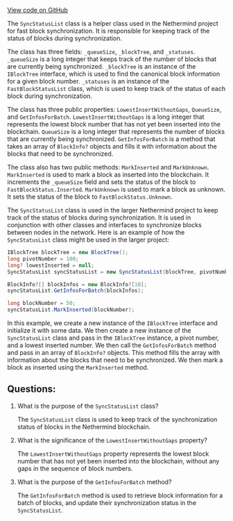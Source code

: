 [View code on GitHub](https://github.com/NethermindEth/nethermind/src/Nethermind/Nethermind.Synchronization/FastBlocks/SyncStatusList.cs)

The `SyncStatusList` class is a helper class used in the Nethermind project for fast block synchronization. It is responsible for keeping track of the status of blocks during synchronization. 

The class has three fields: `_queueSize`, `_blockTree`, and `_statuses`. `_queueSize` is a long integer that keeps track of the number of blocks that are currently being synchronized. `_blockTree` is an instance of the `IBlockTree` interface, which is used to find the canonical block information for a given block number. `_statuses` is an instance of the `FastBlockStatusList` class, which is used to keep track of the status of each block during synchronization.

The class has three public properties: `LowestInsertWithoutGaps`, `QueueSize`, and `GetInfosForBatch`. `LowestInsertWithoutGaps` is a long integer that represents the lowest block number that has not yet been inserted into the blockchain. `QueueSize` is a long integer that represents the number of blocks that are currently being synchronized. `GetInfosForBatch` is a method that takes an array of `BlockInfo?` objects and fills it with information about the blocks that need to be synchronized.

The class also has two public methods: `MarkInserted` and `MarkUnknown`. `MarkInserted` is used to mark a block as inserted into the blockchain. It increments the `_queueSize` field and sets the status of the block to `FastBlockStatus.Inserted`. `MarkUnknown` is used to mark a block as unknown. It sets the status of the block to `FastBlockStatus.Unknown`.

The `SyncStatusList` class is used in the larger Nethermind project to keep track of the status of blocks during synchronization. It is used in conjunction with other classes and interfaces to synchronize blocks between nodes in the network. Here is an example of how the `SyncStatusList` class might be used in the larger project:

```csharp
IBlockTree blockTree = new BlockTree();
long pivotNumber = 100;
long? lowestInserted = null;
SyncStatusList syncStatusList = new SyncStatusList(blockTree, pivotNumber, lowestInserted);

BlockInfo?[] blockInfos = new BlockInfo?[10];
syncStatusList.GetInfosForBatch(blockInfos);

long blockNumber = 50;
syncStatusList.MarkInserted(blockNumber);
``` 

In this example, we create a new instance of the `IBlockTree` interface and initialize it with some data. We then create a new instance of the `SyncStatusList` class and pass in the `IBlockTree` instance, a pivot number, and a lowest inserted number. We then call the `GetInfosForBatch` method and pass in an array of `BlockInfo?` objects. This method fills the array with information about the blocks that need to be synchronized. We then mark a block as inserted using the `MarkInserted` method.
## Questions: 
 1. What is the purpose of the `SyncStatusList` class?
    
    The `SyncStatusList` class is used to keep track of the synchronization status of blocks in the Nethermind blockchain.

2. What is the significance of the `LowestInsertWithoutGaps` property?
    
    The `LowestInsertWithoutGaps` property represents the lowest block number that has not yet been inserted into the blockchain, without any gaps in the sequence of block numbers.

3. What is the purpose of the `GetInfosForBatch` method?
    
    The `GetInfosForBatch` method is used to retrieve block information for a batch of blocks, and update their synchronization status in the `SyncStatusList`.
